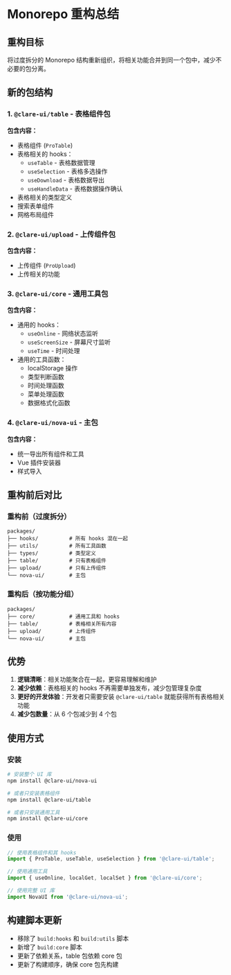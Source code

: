 # Monorepo 重构总结

## 重构目标
将过度拆分的 Monorepo 结构重新组织，将相关功能合并到同一个包中，减少不必要的包分离。

## 新的包结构

### 1. `@clare-ui/table` - 表格组件包
**包含内容：**
- 表格组件 (`ProTable`)
- 表格相关的 hooks：
  - `useTable` - 表格数据管理
  - `useSelection` - 表格多选操作
  - `useDownload` - 表格数据导出
  - `useHandleData` - 表格数据操作确认
- 表格相关的类型定义
- 搜索表单组件
- 网格布局组件

### 2. `@clare-ui/upload` - 上传组件包
**包含内容：**
- 上传组件 (`ProUpload`)
- 上传相关的功能

### 3. `@clare-ui/core` - 通用工具包
**包含内容：**
- 通用的 hooks：
  - `useOnline` - 网络状态监听
  - `useScreenSize` - 屏幕尺寸监听
  - `useTime` - 时间处理
- 通用的工具函数：
  - localStorage 操作
  - 类型判断函数
  - 时间处理函数
  - 菜单处理函数
  - 数据格式化函数

### 4. `@clare-ui/nova-ui` - 主包
**包含内容：**
- 统一导出所有组件和工具
- Vue 插件安装器
- 样式导入

## 重构前后对比

### 重构前（过度拆分）
```
packages/
├── hooks/          # 所有 hooks 混在一起
├── utils/          # 所有工具函数
├── types/          # 类型定义
├── table/          # 只有表格组件
├── upload/         # 只有上传组件
└── nova-ui/        # 主包
```

### 重构后（按功能分组）
```
packages/
├── core/           # 通用工具和 hooks
├── table/          # 表格相关所有内容
├── upload/         # 上传组件
└── nova-ui/        # 主包
```

## 优势

1. **逻辑清晰**：相关功能聚合在一起，更容易理解和维护
2. **减少依赖**：表格相关的 hooks 不再需要单独发布，减少包管理复杂度
3. **更好的开发体验**：开发者只需要安装 `@clare-ui/table` 就能获得所有表格相关功能
4. **减少包数量**：从 6 个包减少到 4 个包

## 使用方式

### 安装
```bash
# 安装整个 UI 库
npm install @clare-ui/nova-ui

# 或者只安装表格组件
npm install @clare-ui/table

# 或者只安装通用工具
npm install @clare-ui/core
```

### 使用
```typescript
// 使用表格组件和其 hooks
import { ProTable, useTable, useSelection } from '@clare-ui/table';

// 使用通用工具
import { useOnline, localGet, localSet } from '@clare-ui/core';

// 使用完整 UI 库
import NovaUI from '@clare-ui/nova-ui';
```

## 构建脚本更新

- 移除了 `build:hooks` 和 `build:utils` 脚本
- 新增了 `build:core` 脚本
- 更新了依赖关系，table 包依赖 core 包
- 更新了构建顺序，确保 core 包先构建
